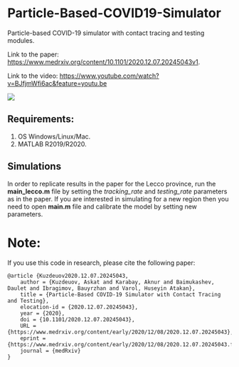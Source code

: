 # Particle-Based-COVID19-Simulator
Particle-based COVID-19 simulator with contact tracing and testing modules. 

Link to the paper: https://www.medrxiv.org/content/10.1101/2020.12.07.20245043v1.

Link to the video: https://www.youtube.com/watch?v=BJfjmWfi6ac&feature=youtu.be 

<img src="https://raw.githubusercontent.com/IS2AI/Particle-Based-COVID19-Simulator/main/particles_based_epidemic_simulation.gif">

## Requirements:
1. OS Windows/Linux/Mac.
2. MATLAB R2019/R2020.

## Simulations
In order to replicate results in the paper for the Lecco province, run the **main_lecco.m** file
by setting the *tracking_rate* and *testing_rate* parameters as in the paper.
If you are interested in simulating for a new region then you need to open **main.m** file and calibrate the model by setting new parameters. 

# Note:
If you use this code in research, please cite the following paper:
```
@article {Kuzdeuov2020.12.07.20245043,
	author = {Kuzdeuov, Askat and Karabay, Aknur and Baimukashev, Daulet and Ibragimov, Bauyrzhan and Varol, Huseyin Atakan},
	title = {Particle-Based COVID-19 Simulator with Contact Tracing and Testing},
	elocation-id = {2020.12.07.20245043},
	year = {2020},
	doi = {10.1101/2020.12.07.20245043},
	URL = {https://www.medrxiv.org/content/early/2020/12/08/2020.12.07.20245043},
	eprint = {https://www.medrxiv.org/content/early/2020/12/08/2020.12.07.20245043.full.pdf},
	journal = {medRxiv}
}
```


